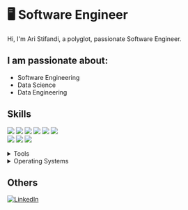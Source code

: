 # 🖥 Software Engineer

Hi, I'm Ari Stifandi, a polyglot, passionate Software Engineer.

## I am passionate about:

- Software Engineering
- Data Science
- Data Engineering

## Skills

<img src="https://img.shields.io/badge/Python-ff7851" /> <img src="https://img.shields.io/badge/PHP-44b2fb" /> <img src="https://img.shields.io/badge/JavaScript -ffc742" /> 
<img src="https://img.shields.io/badge/Kafka -41b883" />
<img src="https://img.shields.io/badge/Laravel -563d7c" />
<img src="https://img.shields.io/badge/SQL -FF0000" />  
<img src="https://img.shields.io/badge/Java -1cc4b4" />
<img src="https://img.shields.io/badge/VueJS -FF0000" />
<img src="https://img.shields.io/badge/Flask -41b883" />

<details>
	<summary>Tools</summary>
	<ul>
    <li>Visual Studio Code</li>
   </ul>
</details>

<details>
	<summary>Operating Systems</summary>
	<ul>
		<li>Windows</li>
    <li>Ubuntu</li>
	</ul>
</details>

## Others

<a href="http://linkedin.com/in/aristifandi"><img src="https://img.shields.io/badge/LinkedIn-%230077B5.svg?&style=flat-square&logo=linkedin&logoColor=white" alt="LinkedIn"></a>
